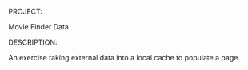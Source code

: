 PROJECT:

Movie Finder Data

DESCRIPTION:

An exercise taking external data into a local cache to populate a page.